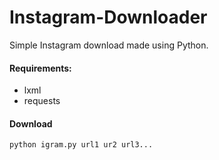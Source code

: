 # Instagram-Downloader
Simple Instagram download made using Python.

#### Requirements:

* lxml
* requests

#### Download

```
python igram.py url1 ur2 url3...
```
